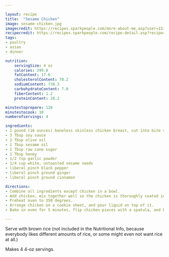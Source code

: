 ```yaml
---

layout: recipe
title:  "Sesame Chicken"
image: sesame-chicken.jpg
imagecredit: https://recipes.sparkpeople.com/more-about-me.asp?user=1534218
recipecredit: https://recipes.sparkpeople.com/recipe-detail.asp?recipe=802640
tags: 
- poultry
- asian
- dinner

nutrition:
    servingSize: 4 oz
    calories: 299.8
    fatContent: 17.6
    cholesterolContent: 70.2
    sodiumContent: 738.3
    carbohydrateContent: 7.0
    fiberContent: 1.2
    proteinContent: 28.2

minutestoprepare: 120
minutestocook: 10
numberofservings: 4

ingredients:
- 1 pound (16 ounces) boneless skinless chicken breast, cut into bite sized chunks.
- 3 Tbsp soy sauce
- 2 Tbsp olive oil
- 1 Tbsp sesame oil
- 1 Tbsp raw cane sugar
- 1 Tbsp honey
- 1/2 tsp garlic powder
- 1/4 cup white, untoasted sesame seeds
- liberal pinch black pepper
- liberal pinch ground ginger
- liberal pinch ground cinnamon

directions:
- Combine all ingredients except chicken in a bowl.
- Add chicken, mix together well so the chicken is thoroughly coated in the marinade, cover and let it sit in the fridge for 2 hours or so.
- Preheat oven to 350 degrees.
- Arrange chicken on a cookie sheet, and pour liquid on top of it.
- Bake in oven for 5 minutes, flip chicken pieces with a spatula, and bake for another 5 minutes, or until done.

---
```


Serve with brown rice (not included in the Nutritional Info, because everybody likes different amounts of rice, or some might even not want rice at all.)

Makes 4 4-oz servings.